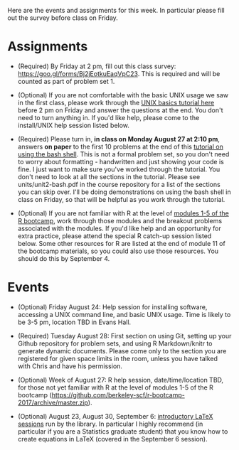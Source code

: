 Here are the events and assignments for this week. In particular please fill
out the survey before class on Friday.

# Assignments

- (Required) By Friday at 2 pm, fill out this class survey:
https://goo.gl/forms/Bj2jEotkuEaqVpC23.  This is required and will be
counted as part of problem set 1.

- (Optional) If you are not comfortable with the basic UNIX usage we
saw in the first class, please work through the [UNIX basics tutorial here](https://github.com/berkeley-scf/tutorial-unix-basics/archive/master.zip)
before 2 pm on Friday and answer the questions at the end. You don't need to turn anything
in. If you'd like help, please come to the install/UNIX help session listed below. 

- (Required) Please turn in, **in class on Monday August 27 at 2:10 pm**, answers **on paper** to the first
10 problems at the end of this [tutorial on using the bash shell](https://github.com/berkeley-scf/tutorial-using-bash/archive/master.zip).
This is not a formal problem set, so you don't need to worry about
formatting - handwritten and just showing your code is fine. I just
want to make sure you've worked through the tutorial. You don't need
to look at all the sections in the tutorial. Please see
units/unit2-bash.pdf in the course repository for a list of the
sections you can skip over. I'll be doing demonstrations on using the
bash shell in class on Friday, so that will be helpful as you work
through the tutorial.

 - (Optional) If you are not familiar with R at the level of [modules
1-5 of the R bootcamp](https://github.com/berkeley-scf/r-bootcamp-2017/archive/master.zip),
work through those modules and the breakout problems associated with
the modules. If you'd like help and an opportunity for extra practice,
please attend the special R catch-up session listed below. Some other
resources for R are listed at the end of module 11 of the bootcamp
materials, so you could also use those resources. You should do this
by September 4.

# Events

- (Optional) Friday August 24: Help session for installing software, accessing a UNIX command line, and basic UNIX usage. Time is likely to be 3-5 pm, location TBD in Evans Hall.

- (Required) Tuesday August 28: First section on using Git, setting up your Github repository for problem sets, and using R Markdown/knitr to generate dynamic documents. Please come only to the section you are registered for given space limits in the room, unless you have talked with Chris and have his permission. 

- (Optional) Week of August 27: R help session, date/time/location TBD, for those not yet familiar with R at the level of
modules 1-5 of the R bootcamp
(https://github.com/berkeley-scf/r-bootcamp-2017/archive/master.zip).

- (Optional) August 23, August 30, September 6: [introductory LaTeX sessions](https://berkeley.libcal.com/calendar/workshops) run by the library. In particular I highly recommend (in particular if you are a Statistics graduate student) that you know how to create equations in LaTeX (covered in the September 6 session). 


